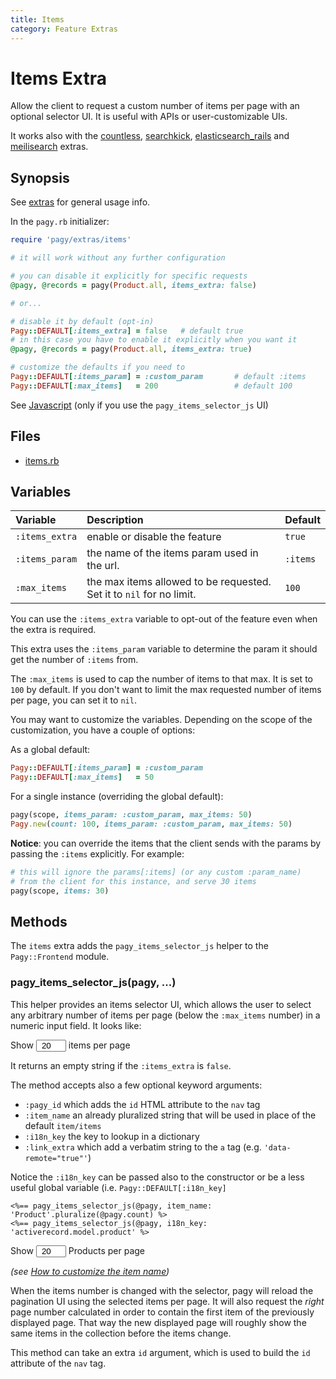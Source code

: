 ```yaml
---
title: Items
category: Feature Extras
---
```

# Items Extra

Allow the client to request a custom number of items per page with an optional selector UI. It is useful with APIs or user-customizable UIs.

It works also with the [countless](countless.md), [searchkick](searchkick.md), [elasticsearch_rails](elasticsearch_rails.md) and [meilisearch](/docs/extras/meilisearch.md) extras.

## Synopsis

See [extras](/docs/extras.md) for general usage info.

In the `pagy.rb` initializer:

```ruby
require 'pagy/extras/items'

# it will work without any further configuration

# you can disable it explicitly for specific requests
@pagy, @records = pagy(Product.all, items_extra: false)

# or...

# disable it by default (opt-in)
Pagy::DEFAULT[:items_extra] = false   # default true
# in this case you have to enable it explicitly when you want it
@pagy, @records = pagy(Product.all, items_extra: true)

# customize the defaults if you need to
Pagy::DEFAULT[:items_param] = :custom_param       # default :items
Pagy::DEFAULT[:max_items]   = 200                 # default 100
```

See [Javascript](/docs/api/javascript.md) (only if you use the `pagy_items_selector_js` UI)

## Files

- [items.rb](https://github.com/ddnexus/pagy/blob/master/lib/pagy/extras/items.rb)

## Variables

| Variable       | Description                                                          | Default  |
| :------------- | :------------------------------------------------------------------- | :------- |
| `:items_extra` | enable or disable the feature                                        | `true`   |
| `:items_param` | the name of the items param used in the url.                         | `:items` |
| `:max_items`   | the max items allowed to be requested. Set it to `nil` for no limit. | `100`    |

You can use the `:items_extra` variable to opt-out of the feature even when the extra is required.

This extra uses the `:items_param` variable to determine the param it should get the number of `:items` from.

The `:max_items` is used to cap the number of items to that max. It is set to `100` by default. If you don't want to limit the max requested number of items per page, you can set it to `nil`.

You may want to customize the variables. Depending on the scope of the customization, you have a couple of options:

As a global default:

```ruby
Pagy::DEFAULT[:items_param] = :custom_param
Pagy::DEFAULT[:max_items]   = 50
```

For a single instance (overriding the global default):

```ruby
pagy(scope, items_param: :custom_param, max_items: 50)
Pagy.new(count: 100, items_param: :custom_param, max_items: 50)
```

**Notice**: you can override the items that the client sends with the params by passing the `:items` explicitly. For example:

```ruby
# this will ignore the params[:items] (or any custom :param_name)
# from the client for this instance, and serve 30 items
pagy(scope, items: 30)
```

## Methods

The `items` extra adds the `pagy_items_selector_js` helper to the `Pagy::Frontend` module.

### pagy_items_selector_js(pagy, ...)

This helper provides an items selector UI, which allows the user to select any arbitrary number of items per page (below the `:max_items` number) in a numeric input field. It looks like:

<span>Show <input type="number" min="1" max="100" value="20" style="padding: 0; text-align: center; width: 3rem;"> items per page</span>

It returns an empty string if the `:items_extra` is `false`.

The method accepts also a few optional keyword arguments:

- `:pagy_id` which adds the `id` HTML attribute to the `nav` tag
- `:item_name` an already pluralized string that will be used in place of the default `item/items`
- `:i18n_key` the key to lookup in a dictionary
- `:link_extra` which add a verbatim string to the `a` tag (e.g. `'data-remote="true"'`)

Notice the `:i18n_key` can be passed also to the constructor or be a less useful global variable (i.e. `Pagy::DEFAULT[:i18n_key]`

```erb
<%== pagy_items_selector_js(@pagy, item_name: 'Product'.pluralize(@pagy.count) %>
<%== pagy_items_selector_js(@pagy, i18n_key: 'activerecord.model.product' %>
```

<span>Show <input type="number" min="1" max="100" value="20" style="padding: 0; text-align: center; width: 3rem;"> Products per page</span>

_(see [How to customize the item name](/docs/how-to.md#customize-the-item-name))_

When the items number is changed with the selector, pagy will reload the pagination UI using the selected items per page. It will also request the _right_ page number calculated in order to contain the first item of the previously displayed page. That way the new displayed page will roughly show the same items in the collection before the items change.

This method can take an extra `id` argument, which is used to build the `id` attribute of the `nav` tag.
